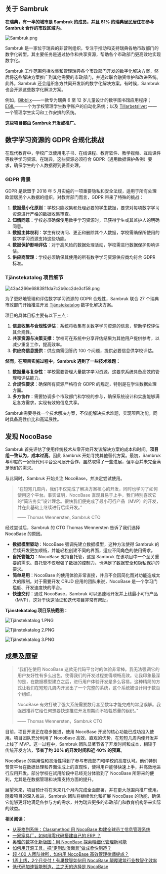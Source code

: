 ## 关于 Sambruk

**在瑞典，有一半的城市是 Sambruk 的成员，并且 61% 的瑞典居民居住在参与 Sambruk 合作的市政区域内。**

![Sambruk.png](https://static-docs.nocobase.com/f1ff0bb7d340bd614c67e43412b0de99.png)

Sambruk 是一家位于瑞典的非营利组织，专注于推动和支持瑞典各地市政部门的数字化转型。其主要任务是通过协作和共享资源，帮助各个市政部门更高效地实现数字化。

Sambruk 工作范围包括收集和管理瑞典各个市政部门开发的数字化解决方案，然后将这些解决方案推广到其他需要的市政部门，并通过联合融资维护和改进系统。此外，Sambruk 还会组织各方共同开发新的数字化解决方案。有时候，Sambruk 也会开源这些数字化解决方案。

例如，[Bibblix](https://sambruk.se/bibblix-barnbiblioteksapp/)——一款专为瑞典 6 至 12 岁儿童设计的数字图书馆应用程序； [EGIL](https://sambruk.se/egil-dnp/)——一个为学校管理学生数字账户的自动化系统；以及 [Tillarbetslivet](https://sambruk.se/prao/) ——一个管理学生实习和工作安排的系统。

**这些项目都由 Sambruk 开发或推广。**

## 数字学习资源的 GDPR 合规化挑战

在现代教育中，学校广泛使用电子书、在线课程、教育软件、教学视频、互动课件等数字学习资源。在瑞典，这些资源必须符合 GDPR（通用数据保护条例）要求，确保学生的个人数据得到妥善处理。

### **GDPR 背景**

GDPR 是欧盟于 2018 年 5 月实施的一项重要隐私和安全法规，适用于所有处理欧盟居民个人数据的组织。对教育部门而言，GDPR 带来了特殊的挑战：

1. **数据最小化原则**：学校只能收集和处理必要的学生数据，要求对每项数字学习资源进行严格的数据收集审查。
2. **知情同意**：学校必须确保使用数字学习资源时，已获得学生或其监护人的明确同意。
3. **数据主体权利**：学生有权访问、更正和删除其个人数据，学校需确保所使用的数字学习资源支持这些功能。
4. **数据保护影响评估**：对于高风险的数据处理活动，学校需进行数据保护影响评估。
5. **供应商管理**：学校必须确保其使用的所有数字学习资源供应商均符合 GDPR 标准。

### **Tjänstekatalog 项目细节**

![43a4266e6883811da7c2b6cc2de3cf58.png](https://static-docs.nocobase.com/43a4266e6883811da7c2b6cc2de3cf58.png)

为了更好地管理和评估数字学习资源的 GDPR 合规性，Sambruk 联合 27 个瑞典市政部门开始推进开发 [Tjänstekatalog](https://sambruk.se/tjanstekollen/) 数字化解决方案。

项目的具体目标主要有以下三点：

1. **信息收集与合规性评估**：系统将收集有关数字学习资源的信息，帮助学校评估其合规性。
2. **共享资源与决策支撑**：学校可在系统中分享评估结果为其他用户提供参考，以减少重复工作，提高效率。
3. **供应商信息提供**：供应商需回答约 100 个问题，提供必要信息供学校评估。

**然而，在项目实施过程中，Sambruk 遇到了一些技术难题：**

1. **数据量与复杂性**：学校需要管理大量数字学习资源，这要求系统具备高效的管理和评估能力。
2. **合规性要求**：确保所有资源严格符合 GDPR 的规定，特别是在学生数据处理方面。
3. **多方协作**：需要协调多个市政部门和学校的参与，确保系统设计和实施能够满足各方需求，实现有效的信息共享。

Sambruk需要寻找一个技术解决方案，不仅能解决技术难题，实现项目功能，同时具备高性价比和高延展性。

## **发现 NocoBase**

Sambruk 首先评估了使用传统技术从零开始开发该解决方案的成本和时间。**项目组一致认为，成本过高**。因此 Sambruk 开始寻找其他替代方案。最初，Sambruk 与印度的一家低代码平台公司展开合作，虽然取得了一些进展，但平台并未完全满足他们的需求。

与此同时，Sambruk 开始关注 NocoBase，并决定尝试使用。

> “在短短几周内，我们不仅完成了解决方案核心的开发，同时也学习了如何使用这个平台。事实证明，NocoBase 直观且易于上手，我们特别喜欢它的“简洁务实”设计理念。很快我们便完成了最小可行产品（MVP）的开发，并在此基础上继续进行后续开发。”
>
> —— Thomas Wennersten, Sambruk CTO

经过尝试后，Sambruk 的 CTO Thomas Wennersten 告诉了我们选择 NocoBase 的原因。

* **数据模型驱动**：NocoBase 强调先建立数据模型，这种方法使得 Sambruk 的后续开发更加顺畅，并能轻松创建不同的界面，适应不同角色的使用需求。
* **自托管能力**：NocoBase 支持自托管，这是 Sambruk 在该项目中一个至关重要的需求。自托管不仅增强了数据的控制力，也满足了数据安全和隐私保护的要求。
* **简单易用**：NocoBase 的使用体验非常直接，并且不会因简化而对功能造成太大的限制。对于需要开发 CRUD 应用的团队来说，NocoBase 是一个学习门槛低、开发速度快的平台。
* **快速交付**：通过 NocoBase，Sambruk 可以迅速地开发并上线最小可行产品（MVP），这对于快速验证和迭代项目非常有帮助。

**Tjänstekatalog 项目系统截图：**

![Tjänstekatalog 1.PNG](https://static-docs.nocobase.com/c06f5fab82d96a323a4658f44783539e.PNG)

![Tjänstekatalog 2.PNG](https://static-docs.nocobase.com/95d25163c09d69777c033361a2ea078f.PNG)

![Tjänstekatalog 3.PNG](https://static-docs.nocobase.com/37e042f7635cc0100a0f93dd3965655b.PNG)

## **成果及展望**

> “我们在使用 NocoBase 这款无代码平台时的体验非常棒。我无法强调它的用户友好性有多么出色，使得我们的开发过程变得顺畅高效。让我印象最深的是，在数据模型建立之后，进行用户体验开发是多么容易。这种精简的方式让我们在短短几周内开发出了一个完整的系统，这个系统被设计用于数百个组织。
>
> NocoBase 有效打破了强大系统需要数月甚至数年才能完成的常见误解。我强烈推荐它给任何想要快速推进开发周期而不牺牲质量的组织。”
>
> —— Thomas Wennersten，Sambruk CTO

目前，项目开发正在稳步推进，使用 NocoBase 开发的核心功能已成功投入使用。项目团队充分利用了 NocoBase 高效、直观的优势，在短短几周内便开发并上线了 MVP。这一过程中，Sambruk 团队显著节省了开发时间和成本，相较于传统开发方法，**节省了约 30% 的开发时间和近 40% 的预算**。

NocoBase 的易用性和灵活性得到了参与市政部门和学校的高度认可。他们特别赞赏平台在数据处理和界面生成上的直观性，使得用户能够快速上手，并高效地进行应用开发。部分学校在试用阶段中已经充分体验到了 NocoBase 所带来的便利，尤其是在数据管理和决策支持方面的提升。

展望未来，项目预计将在未来几个月内完成全面部署，并在更大范围内推广使用。随着项目的深入推进，Sambruk 团队将继续优化和扩展 NocoBase 的功能，确保它能够更好地满足各参与方的需求，并为瑞典更多的市政部门和教育机构带来实际的效益。

**相关阅读：**

* [从表格到系统：Classmethod 用 NocoBase 构建全球员工信息管理系统](https://www.nocobase.com/cn/blog/classmethod)
* [一家家具厂，如何用零代码搭建自己的 ERP ？](https://www.nocobase.com/cn/blog/olmon)
* [奥雅的数字化新版图：用 NocoBase 探索精细化管理新可能](https://www.nocobase.com/cn/blog/l-a)
* [如何用开源工具，把“定制动漫面具”做成柔性制造？](https://www.nocobase.com/cn/blog/kigland)
* [超 400 人团队律所，如何用 NocoBase 高效管理律师提成？](https://www.nocobase.com/cn/blog/how-400-lawyer-firm-streamlines-commission-management-with-nocobase)
* [1周上线，2个月交付！有巢数智如何用 NocoBase 颠覆建筑行业数智化效率](https://www.nocobase.com/cn/blog/rapid-development-with-nocobase)
* [低代码加速智能制造，兰之天的选择是 NocoBase](https://www.nocobase.com/cn/blog/Orchisky)
